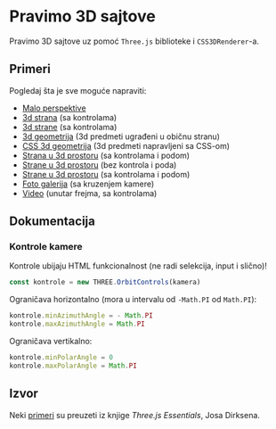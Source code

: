 # Pravimo 3D sajtove

Pravimo 3D sajtove uz pomoć `Three.js` biblioteke i `CSS3DRenderer`-a.

## Primeri

Pogledaj šta je sve moguće napraviti:

- [Malo perspektive](http://skolakoda.org/pravimo-3d-sajtove/10-zakrivljen-html/)
- [3d strana](http://skolakoda.org/pravimo-3d-sajtove/15-3d-strana/) (sa kontrolama)
- [3d strane](http://skolakoda.org/pravimo-3d-sajtove/18-3d-strane/) (sa kontrolama)
- [3d geometrija](http://skolakoda.org/pravimo-3d-sajtove/20-3d-geometrija/) (3d predmeti ugrađeni u običnu stranu)
- [CSS 3d geometrija](http://skolakoda.org/pravimo-3d-sajtove/25-css-geometrija) (3d predmeti napravljeni sa CSS-om)
- [Strana u 3d prostoru](http://skolakoda.org/pravimo-3d-sajtove/30-frejm/) (sa kontrolama i podom)
- [Strane u 3d prostoru](http://skolakoda.org/pravimo-3d-sajtove/35-frejmovi/) (bez kontrola i poda)
- [Strane u 3d prostoru](http://skolakoda.org/pravimo-3d-sajtove/38-frejmovi-pod/) (sa kontrolama i podom)
- [Foto galerija](http://skolakoda.org/pravimo-3d-sajtove/40-galerija/) (sa kruzenjem kamere)
- [Video](http://skolakoda.org/pravimo-3d-sajtove/50-video/) (unutar frejma, sa kontrolama)

## Dokumentacija

### Kontrole kamere

Kontrole ubijaju HTML funkcionalnost (ne radi selekcija, input i slično)!

```js
const kontrole = new THREE.OrbitControls(kamera)
```

Ograničava horizontalno (mora u intervalu od `-Math.PI` od `Math.PI`):

```js
kontrole.minAzimuthAngle = - Math.PI
kontrole.maxAzimuthAngle = Math.PI
```

Ograničava vertikalno:

```js
kontrole.minPolarAngle = 0
kontrole.maxPolarAngle = Math.PI
```

## Izvor

Neki [primeri](https://github.com/josdirksen/essential-threejs) su preuzeti iz knjige *Three.js Essentials*, Josa Dirksena.
